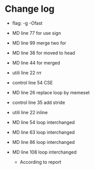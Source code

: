 # Change log
- flag: -g -Ofast

- MD line 77 for use sign
- MD line 99 merge two for

- MD line 38 for moved to head
- MD line 44 for merged
- utili line 22 r*r*r

- control line 54 CSE

- MD line 26 replace loop by memeset

- control line 35 add stride

- utili line 22 inline

- MD line 54 loop interchanged
- MD line 63 loop interchanged
- MD line 86 loop interchanged
- MD line 108 loop interchanged
    - According to report